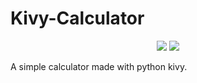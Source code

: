 # Kivy-Calculator

<p align="center">
  <img src="https://img.shields.io/badge/license-MIT-blue.svg">
  <img src="https://img.shields.io/badge/Made with-PYTHON-green.svg">
</p>



A simple calculator made with python kivy.




